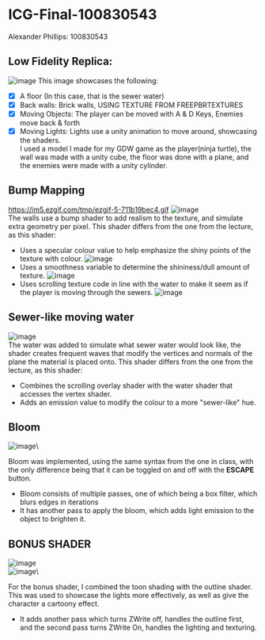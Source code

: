 # ICG-Final-100830543
Alexander Phillips: 100830543
## **Low Fidelity Replica:**
![image](https://user-images.githubusercontent.com/94996976/233704045-db08372b-4fa0-4a17-9a91-3e7a78f2062d.png)
This image showcases the following:
- [X] A floor (In this case, that is the sewer water)
- [X] Back walls: Brick walls, USING TEXTURE FROM FREEPBRTEXTURES
- [X] Moving Objects: The player can be moved with A & D Keys, Enemies move back & forth
- [X] Moving Lights: Lights use a unity animation to move around, showcasing the shaders.\
I used a model I made for my GDW game as the player(ninja turtle), the wall was made with a unity cube, the floor was done with a plane, and the enemies were made with a unity cylinder.
## **Bump Mapping**
https://im5.ezgif.com/tmp/ezgif-5-711b19bec4.gif
![image](https://user-images.githubusercontent.com/94996976/233705225-f83838e4-2911-40f1-ae9b-4e41384b0dbb.png)\
The walls use a bump shader to add realism to the texture, and simulate extra geometry per pixel. This shader differs from the one from the lecture, as this shader:
- Uses a specular colour value to help emphasize the shiny points of the texture with colour.
![image](https://user-images.githubusercontent.com/94996976/233707136-f5b6760b-f585-4518-a46b-c57c485aeb48.png)
- Uses a smoothness variable to determine the shininess/dull amount of texture.
![image](https://user-images.githubusercontent.com/94996976/233707190-6c17c1ff-6e6c-40d0-900c-09aa157d2450.png)
- Uses scrolling texture code in line with the water to make it seem as if the player is moving through the sewers.
![image](https://user-images.githubusercontent.com/94996976/233707239-ff5a7c25-5f36-4f6c-a977-d5c73692d944.png)

## **Sewer-like moving water** 
![image](https://user-images.githubusercontent.com/94996976/233707876-ff5e3ecc-ed4c-4c7e-91ed-f7bacad7b9b2.png)\
The water was added to simulate what sewer water would look like, the shader creates frequent waves that modify the vertices and normals of the plane the material is placed onto. This shader differs from the one from the lecture, as this shader:
- Combines the scrolling overlay shader with the water shader that accesses the vertex shader.
- Adds an emission value to modify the colour to a more "sewer-like" hue.

## **Bloom**
![image](https://user-images.githubusercontent.com/94996976/233711656-41bd45c7-1bd5-448e-933a-6c6d187cc1a8.png)\

Bloom was implemented, using the same syntax from the one in class, with the only difference being that it can be toggled on and off with the **ESCAPE** button.
- Bloom consists of multiple passes, one of which being a box filter, which blurs edges in iterations
- It has another pass to apply the bloom, which adds light emission to the object to brighten it.

## BONUS SHADER
![image](https://user-images.githubusercontent.com/94996976/233711721-369b1dc7-9864-4052-ac1a-c6af22065c55.png)\
![image](https://user-images.githubusercontent.com/94996976/233711924-edae6349-aaab-465a-8c89-2901d2f3dc08.png)\

For the bonus shader, I combined the toon shading with the outline shader. This was used to showcase the lights more effectively, as well as give the character a cartoony effect.
- It adds another pass which turns ZWrite off, handles the outline first, and the second pass turns ZWrite On, handles the lighting and texturing.



